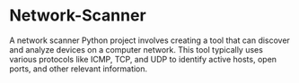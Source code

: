 # Network-Scanner
A network scanner Python project involves creating a tool that can discover and analyze devices on a computer network. This tool typically uses various protocols like ICMP, TCP, and UDP to identify active hosts, open ports, and other relevant information.
